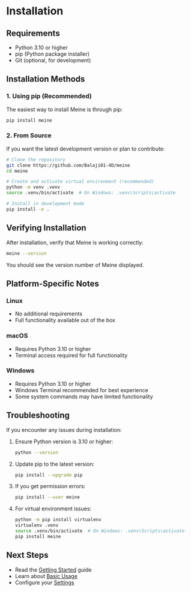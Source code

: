 # Installation

## Requirements

- Python 3.10 or higher
- pip (Python package installer)
- Git (optional, for development)

## Installation Methods

### 1. Using pip (Recommended)

The easiest way to install Meine is through pip:

```bash
pip install meine
```

### 2. From Source

If you want the latest development version or plan to contribute:

```bash
# Clone the repository
git clone https://github.com/Balaji01-4D/meine
cd meine

# Create and activate virtual environment (recommended)
python -m venv .venv
source .venv/bin/activate  # On Windows: .venv\Scripts\activate

# Install in development mode
pip install -e .
```

## Verifying Installation

After installation, verify that Meine is working correctly:

```bash
meine --version
```

You should see the version number of Meine displayed.

## Platform-Specific Notes

### Linux
- No additional requirements
- Full functionality available out of the box

### macOS
- Requires Python 3.10 or higher
- Terminal access required for full functionality

### Windows
- Requires Python 3.10 or higher
- Windows Terminal recommended for best experience
- Some system commands may have limited functionality

## Troubleshooting

If you encounter any issues during installation:

1. Ensure Python version is 3.10 or higher:
   ```bash
   python --version
   ```

2. Update pip to the latest version:
   ```bash
   pip install --upgrade pip
   ```

3. If you get permission errors:
   ```bash
   pip install --user meine
   ```

4. For virtual environment issues:
   ```bash
   python -m pip install virtualenv
   virtualenv .venv
   source .venv/bin/activate  # On Windows: .venv\Scripts\activate
   pip install meine
   ```

## Next Steps

- Read the [Getting Started](/guide/getting-started) guide
- Learn about [Basic Usage](/guide/basic-usage)
- Configure your [Settings](/guide/configuration)

